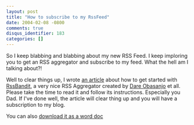 ```yaml
---
layout: post
title: "How to subscribe to my RssFeed"
date: 2004-02-08 -0800
comments: true
disqus_identifier: 183
categories: []
---
```

So I keep blabbing and blabbing about my new RSS Feed. I keep imploring
you to get an RSS aggregator and subscribe to my feed. What the hell am
I talking about?!

Well to clear things up, I wrote [an
article](http://haacked.europe.webmatrixhosting.net/articles/182.aspx)
about how to get started with [RssBandit](http://www.rssbandit.org), a
very nice RSS Aggregator created by [Dare
Obasanjo](http://www.25hoursaday.com/weblog/SyndicationService.asmx/GetRss)
et all. Please take the time to read it and follow its instructions.
Especially you Dad. If I've done well, the article will clear thing up
and you will have a subscription to my blog.

You can also [download it as a word
doc](http://haacked.europe.webmatrixhosting.net/GettingStartedWithRssBandit.zip)

